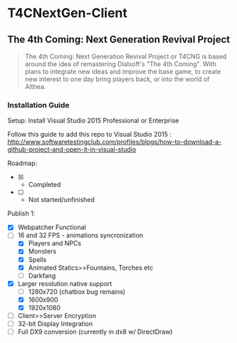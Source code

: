 # T4CNextGen-Client
## The 4th Coming: Next Generation Revival Project
> The 4th Coming: Next Generation Revival Project or T4CNG is based around the idea of remastering Dialsoft's "The 4th Coming". With plans to integrate new ideas and improve the base game, to create new interest to one day bring players back, or into the world of Althea.


### Installation Guide
Setup:
Install Visual Studio 2015 Professional or Enterprise

Follow this guide to add this repo to Visual Studio 2015 : http://www.softwaretestingclub.com/profiles/blogs/how-to-download-a-github-project-and-open-it-in-visual-studio



Roadmap:
- [x] - Completed
- [ ] - Not started/unfinished


Publish 1:
- [x] Webpatcher Functional
- [ ] 16 and 32 FPS - animations syncronization
  - [x] Players and NPCs
  - [x] Monsters
  - [x] Spells
  - [x] Animated Statics>>Fountains, Torches etc
  - [ ] Darkfang
- [x] Larger resolution native support
  - [ ] 1280x720 (chatbox bug remains)
  - [x] 1600x900
  - [x] 1920x1080
- [ ] Client>>Server Encryption
- [ ] 32-bit Display Integration
- [ ] Full DX9 conversion (currently in dx8 w/ DirectDraw)
